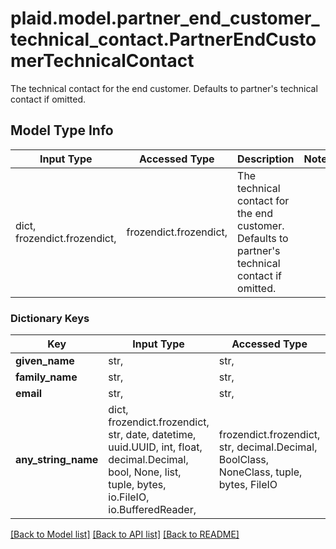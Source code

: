 # plaid.model.partner_end_customer_technical_contact.PartnerEndCustomerTechnicalContact

The technical contact for the end customer. Defaults to partner's technical contact if omitted.

## Model Type Info
Input Type | Accessed Type | Description | Notes
------------ | ------------- | ------------- | -------------
dict, frozendict.frozendict,  | frozendict.frozendict,  | The technical contact for the end customer. Defaults to partner&#x27;s technical contact if omitted. | 

### Dictionary Keys
Key | Input Type | Accessed Type | Description | Notes
------------ | ------------- | ------------- | ------------- | -------------
**given_name** | str,  | str,  |  | [optional] 
**family_name** | str,  | str,  |  | [optional] 
**email** | str,  | str,  |  | [optional] 
**any_string_name** | dict, frozendict.frozendict, str, date, datetime, uuid.UUID, int, float, decimal.Decimal, bool, None, list, tuple, bytes, io.FileIO, io.BufferedReader,  | frozendict.frozendict, str, decimal.Decimal, BoolClass, NoneClass, tuple, bytes, FileIO | any string name can be used but the value must be the correct type | [optional]

[[Back to Model list]](../../README.md#documentation-for-models) [[Back to API list]](../../README.md#documentation-for-api-endpoints) [[Back to README]](../../README.md)

